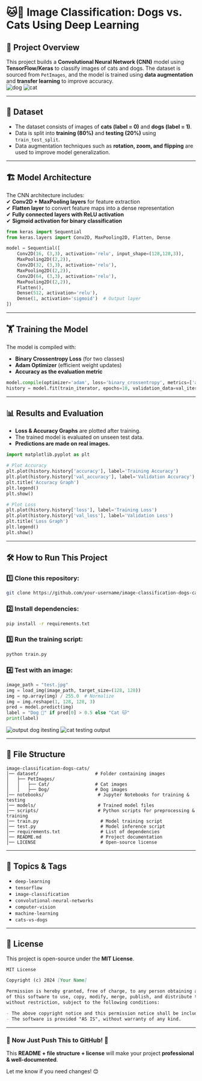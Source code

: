 # 🐱🐶 Image Classification: Dogs vs. Cats Using Deep Learning  

## 📌 Project Overview  
This project builds a **Convolutional Neural Network (CNN)** model using **TensorFlow/Keras** to classify images of cats and dogs. The dataset is sourced from `PetImages`, and the model is trained using **data augmentation** and **transfer learning** to improve accuracy.  
![dog](https://github.com/user-attachments/assets/7d7702f2-a11c-4f59-9342-35e2e45bcb0a)
![cat](https://github.com/user-attachments/assets/3fb230e5-2135-4530-9402-6827b5357057)

---

## 📂 Dataset  
- The dataset consists of images of **cats (label = 0)** and **dogs (label = 1)**.  
- Data is split into **training (80%)** and **testing (20%)** using `train_test_split`.  
- Data augmentation techniques such as **rotation, zoom, and flipping** are used to improve model generalization.  

---

## 🏗️ Model Architecture  
The CNN architecture includes:  
✔ **Conv2D + MaxPooling layers** for feature extraction  
✔ **Flatten layer** to convert feature maps into a dense representation  
✔ **Fully connected layers with ReLU activation**  
✔ **Sigmoid activation for binary classification**  

```python  
from keras import Sequential  
from keras.layers import Conv2D, MaxPooling2D, Flatten, Dense  

model = Sequential([  
    Conv2D(16, (3,3), activation='relu', input_shape=(128,128,3)),  
    MaxPooling2D((2,2)),  
    Conv2D(32, (3,3), activation='relu'),  
    MaxPooling2D((2,2)),  
    Conv2D(64, (3,3), activation='relu'),  
    MaxPooling2D((2,2)),  
    Flatten(),  
    Dense(512, activation='relu'),  
    Dense(1, activation='sigmoid')  # Output layer  
])  
```

---

## 🏋️ Training the Model  
The model is compiled with:  
- **Binary Crossentropy Loss** (for two classes)  
- **Adam Optimizer** (efficient weight updates)  
- **Accuracy as the evaluation metric**  

```python  
model.compile(optimizer='adam', loss='binary_crossentropy', metrics=['accuracy'])  
history = model.fit(train_iterator, epochs=10, validation_data=val_iterator)  
```

---

## 📊 Results and Evaluation  
- **Loss & Accuracy Graphs** are plotted after training.  
- The trained model is evaluated on unseen test data.  
- **Predictions are made on real images.**  

```python  
import matplotlib.pyplot as plt  

# Plot Accuracy  
plt.plot(history.history['accuracy'], label='Training Accuracy')  
plt.plot(history.history['val_accuracy'], label='Validation Accuracy')  
plt.title('Accuracy Graph')  
plt.legend()  
plt.show()

# Plot Loss  
plt.plot(history.history['loss'], label='Training Loss')  
plt.plot(history.history['val_loss'], label='Validation Loss')  
plt.title('Loss Graph')  
plt.legend()  
plt.show()  
```

---

## 🛠️ How to Run This Project  

### **1️⃣ Clone this repository:**  
```bash  
git clone https://github.com/your-username/image-classification-dogs-cats.git  
```

### **2️⃣ Install dependencies:**  
```bash  
pip install -r requirements.txt  
```

### **3️⃣ Run the training script:**  
```bash  
python train.py  
```

### **4️⃣ Test with an image:**  
```python  
image_path = "test.jpg"  
img = load_img(image_path, target_size=(128, 128))  
img = np.array(img) / 255.0  # Normalize  
img = img.reshape(1, 128, 128, 3)  
pred = model.predict(img)  
label = "Dog 🐶" if pred[0] > 0.5 else "Cat 🐱"  
print(label)  
```

![output dog itesting](https://github.com/user-attachments/assets/76a48401-cd13-4a8e-b9ab-3534aacfb2da)
![cat testing output](https://github.com/user-attachments/assets/603a5da6-e40d-4602-833b-ae419a63483a)

---

## 📁 File Structure  
```
image-classification-dogs-cats/
│── dataset/                     # Folder containing images
│   ├── PetImages/
│   │   ├── Cat/                 # Cat images
│   │   ├── Dog/                 # Dog images
│── notebooks/                    # Jupyter Notebooks for training & testing
│── models/                       # Trained model files
│── scripts/                      # Python scripts for preprocessing & training
│── train.py                       # Model training script
│── test.py                        # Model inference script
│── requirements.txt               # List of dependencies
│── README.md                      # Project documentation
│── LICENSE                        # Open-source license
```

---

## 🎯 Topics & Tags  
- `deep-learning`  
- `tensorflow`  
- `image-classification`  
- `convolutional-neural-networks`  
- `computer-vision`  
- `machine-learning`  
- `cats-vs-dogs`  

---

## 📜 License  
This project is open-source under the **MIT License**.  

```markdown  
MIT License  

Copyright (c) 2024 [Your Name]  

Permission is hereby granted, free of charge, to any person obtaining a copy  
of this software to use, copy, modify, merge, publish, and distribute the software  
without restriction, subject to the following conditions:  

- The above copyright notice and this permission notice shall be included in all copies.  
- The software is provided "AS IS", without warranty of any kind.  
```  

---

### 🎯 **Now Just Push This to GitHub!** 🚀  
This **README + file structure + license** will make your project **professional & well-documented**.  

Let me know if you need changes! 😊

